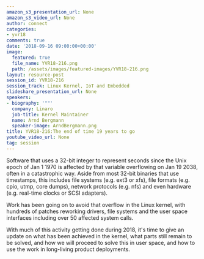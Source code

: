 ```yaml
---
amazon_s3_presentation_url: None
amazon_s3_video_url: None
author: connect
categories:
- yvr18
comments: true
date: '2018-09-16 09:00:00+00:00'
image:
  featured: true
  file_name: YVR18-216.png
  path: /assets/images/featured-images/YVR18-216.png
layout: resource-post
session_id: YVR18-216
session_track: Linux Kernel, IoT and Embedded
slideshare_presentation_url: None
speakers:
- biography: '""'
  company: Linaro
  job-title: Kernel Maintainer
  name: Arnd Bergmann
  speaker-image: ArndBergmann.png
title: YVR18-216:The end of time 19 years to go
youtube_video_url: None
tag: session
---
```


Software that uses a 32-bit integer to represent seconds since the Unix epoch of Jan 1 1970 is affected by that variable overflowing on Jan 19 2038, often in a catastrophic way. Aside from most 32-bit binaries that use timestamps, this includes file systems (e.g. ext3 or xfs), file formats (e.g. cpio, utmp, core dumps), network protocols (e.g. nfs) and even hardware (e.g. real-time clocks or SCSI adapters).

Work has been going on to avoid that overflow in the Linux kernel, with hundreds of patches reworking drivers, file systems and the user space interfaces including over 50 affected system calls.

With much of this activity getting done during 2018, it's time to give an update on what has been achieved in the kernel, what parts still remain to be solved, and how we will proceed to solve this in user space, and how to use the work in long-living product deployments.